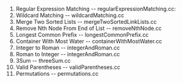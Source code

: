 1. Regular Expression Matching      -- regularExpressionMatching.cc:
2. Wildcard Matching                -- wildcardMatching.cc
3. Merge Two Sorted Lists           -- mergeTwoSortedLinkLists.cc
4. Remove Nth Node From End of List -- removeNthNode.cc
5. Longest Common Prefix            -- longestCommonPrefix.cc
6. Container With Most Water        -- containerWithMostWater.cc
7. Integer to Roman                 -- integerAndRoman.cc
8. Roman to Integer                 -- integerAndRoman.cc
9. 3Sum                             -- threeSum.cc
10. Valid Parentheses               -- validParentheses.cc
11. Permutations                    -- permutations.cc
